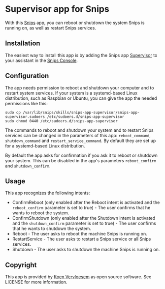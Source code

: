 # Supervisor app for Snips

With this [Snips](https://snips.ai/) app, you can reboot or shutdown the system Snips is running on, as well as restart Snips services.

## Installation

The easiest way to install this app is by adding the Snips app [Supervisor](https://console.snips.ai/store/en/skill_l6qM1pVz2ez) to your assistant in the [Snips Console](https://console.snips.ai).

## Configuration

The app needs permission to reboot and shutdown your computer and to restart system services. If your system is a systemd-based Linux distribution, such as Raspbian or Ubuntu, you can give the app the needed permissions like this:

``` shell
sudo cp /var/lib/snips/skills/snips-app-supervisor/snips-app-supervisor.sudoers /etc/sudoers.d/snips-app-supervisor
sudo chmod 0440 /etc/sudoers.d/snips-app-supervisor
```

The commands to reboot and shutdown your system and to restart Snips services can be changed in the parameters of this app: `reboot_command`, `shutdown_command` and `restart_service_command`. By default they are set up for a systemd-based Linux distribution.

By default the app asks for confirmation if you ask it to reboot or shutdown your system. This can be disabled in the app's parameters `reboot_confirm` and `shutdown_confirm`.

## Usage

This app recognizes the following intents:

*   ConfirmReboot (only enabled after the Reboot intent is activated and the `reboot_confirm` parameter is set to true) - The user confirms that he wants to reboot the system.
*   ConfirmShutdown (only enabled after the Shutdown intent is activated and the `shutdown_confirm` parameter is set to true) - The user confirms that he wants to shutdown the system.
*   Reboot - The user asks to reboot the machine Snips is running on.
*   RestartService - The user asks to restart a Snips service or all Snips services. 
*   Shutdown - The user asks to shutdown the machine Snips is running on.

## Copyright

This app is provided by [Koen Vervloesem](mailto:koen@vervloesem.eu) as open source software. See LICENSE for more information.

